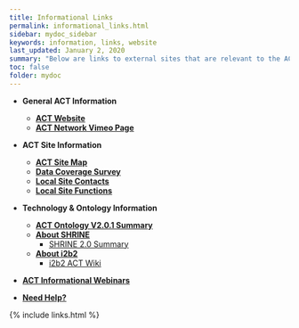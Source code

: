 ```yaml
---
title: Informational Links
permalink: informational_links.html
sidebar: mydoc_sidebar
keywords: information, links, website
last_updated: January 2, 2020
summary: "Below are links to external sites that are relevant to the ACT Network. Please contact Paige Ottmar if you would like to suggest additions to this page."
toc: false
folder: mydoc
---
```

* **General ACT Information**
  * [**ACT Website**](https://www.actnetwork.us/national)
  * [**ACT Network Vimeo Page**](https://vimeo.com/actnetwork)
  
* **ACT Site Information**
  * [**ACT Site Map**](https://www.actnetwork.us/Global/FileLib/PDFs/ACT_Geographic_Map.pdf)
  * [**Data Coverage Survey**](https://www.actnetwork.us/Global/FileLib/PDFs/ACT_Data_Coverage_Survey.pdf)
  * [**Local Site Contacts**](https://www.actnetwork.us/national/act-local-landing-pages-46EU-1434P4.html)
  * [**Local Site Functions**](https://docs.google.com/spreadsheets/d/1-PkGdRpKXdT_NjzBMmUMBtD7DACM00bpgFei4c3W4GQ/edit?usp=sharing)

* **Technology & Ontology Information**
  * [**ACT Ontology V2.0.1 Summary**](https://www.actnetwork.us/Global/FileLib/PDFs/ACT_ONTOLOGY_V2.0.1_final.pdf)
  * [**About SHRINE**](https://catalyst.harvard.edu/services/shrine/)
      * [SHRINE 2.0 Summary](https://www.actnetwork.us/Global/FileLib/PDFs/SHRINE_2_0_update_summary.pdf)
  * [**About i2b2**](https://www.i2b2.org/about/)
      * [i2b2 ACT Wiki](https://community.i2b2.org/wiki/display/ACT/Accrual+to+Clinical+Trials+i2b2+Community+Wiki)
      
* [**ACT Informational Webinars**](https://dbmi-pitt.github.io/ACT-Network/trainings.html#act-informational-webinars)

* [**Need Help?**](/ACT-Network/help.html)

{% include links.html %}
